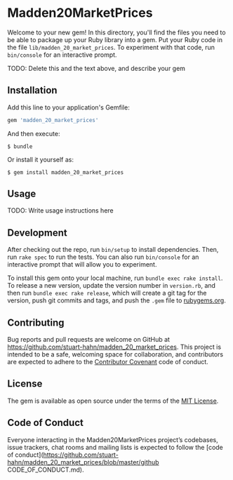 # Madden20MarketPrices

Welcome to your new gem! In this directory, you'll find the files you need to be able to package up your Ruby library into a gem. Put your Ruby code in the file `lib/madden_20_market_prices`. To experiment with that code, run `bin/console` for an interactive prompt.

TODO: Delete this and the text above, and describe your gem

## Installation

Add this line to your application's Gemfile:

```ruby
gem 'madden_20_market_prices'
```

And then execute:

    $ bundle

Or install it yourself as:

    $ gem install madden_20_market_prices

## Usage

TODO: Write usage instructions here

## Development

After checking out the repo, run `bin/setup` to install dependencies. Then, run `rake spec` to run the tests. You can also run `bin/console` for an interactive prompt that will allow you to experiment.

To install this gem onto your local machine, run `bundle exec rake install`. To release a new version, update the version number in `version.rb`, and then run `bundle exec rake release`, which will create a git tag for the version, push git commits and tags, and push the `.gem` file to [rubygems.org](https://rubygems.org).

## Contributing

Bug reports and pull requests are welcome on GitHub at https://github.com/stuart-hahn/madden_20_market_prices. This project is intended to be a safe, welcoming space for collaboration, and contributors are expected to adhere to the [Contributor Covenant](http://contributor-covenant.org) code of conduct.

## License

The gem is available as open source under the terms of the [MIT License](https://opensource.org/licenses/MIT).

## Code of Conduct

Everyone interacting in the Madden20MarketPrices project’s codebases, issue trackers, chat rooms and mailing lists is expected to follow the [code of conduct](https://github.com/stuart-hahn/madden_20_market_prices/blob/master/github CODE_OF_CONDUCT.md).
